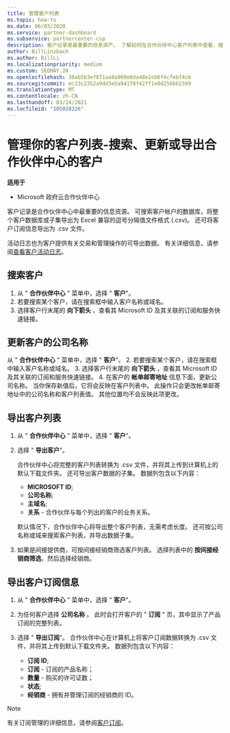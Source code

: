 ```yaml
---
title: 管理客户列表
ms.topic: how-to
ms.date: 06/03/2020
ms.service: partner-dashboard
ms.subservice: partnercenter-csp
description: 客户记录是最重要的信息资产。 了解如何在合作伙伴中心客户列表中查看、搜索、更新 & 导出信息。
author: BillLinzbach
ms.author: BillLi
ms.localizationpriority: medium
ms.custom: SEOMAY.20
ms.openlocfilehash: 38ab5b3ef871aa8a969e8da48e2cb6f4cfebf4c6
ms.sourcegitcommit: ec33c2352a9dd3e5a941f0f42ff1e8d256bb2399
ms.translationtype: MT
ms.contentlocale: zh-CN
ms.lasthandoff: 03/24/2021
ms.locfileid: "105028326"
---
```

# <a name="manage-your-customer-list---search-update-or-export-customers-in-partner-center"></a>管理你的客户列表-搜索、更新或导出合作伙伴中心的客户

**适用于**

- Microsoft 政府云合作伙伴中心

客户记录是合作伙伴中心中最重要的信息资源。 可搜索客户帐户的数据库，将整个客户数据库或子集导出为 Excel 兼容的逗号分隔值文件格式 (.csv)。 还可将客户订阅信息导出为 .csv 文件。

活动日志也为客户提供有关交易和管理操作的可导出数据。 有关详细信息，请参阅[查看客户活动日志](activity-logs.md)。

## <a name="search-for-a-customer"></a>搜索客户

1. 从 " **合作伙伴中心** " 菜单中，选择 " **客户**"。
2. 若要搜索某个客户，请在搜索框中输入客户名称或域名。
3. 选择客户行末尾的 **向下箭头** ，查看其 Microsoft ID 及其关联的订阅和服务快速链接。

## <a name="update-a-customers-company-name"></a>更新客户的公司名称

从 " **合作伙伴中心** " 菜单中，选择 " **客户**"。
2. 若要搜索某个客户，请在搜索框中输入客户名称或域名。
3. 选择客户行末尾的 **向下箭头** ，查看其 Microsoft ID 及其关联的订阅和服务快速链接。
4. 在客户的 **帐单邮寄地址** 信息下面，更新公司名称。 当你保存新值后，它将会反映在客户列表中。 此操作只会更改帐单邮寄地址中的公司名称和客户列表值。 其他位置均不会反映此项更改。

## <a name="export-your-customer-list"></a>导出客户列表

1. 从 " **合作伙伴中心** " 菜单中，选择 " **客户**"。
2. 选择 " **导出客户**"。

   合作伙伴中心将完整的客户列表转换为 .csv 文件，并将其上传到计算机上的默认下载文件夹。 还可导出客户数据的子集。 数据列包含以下内容：

   - **MICROSOFT ID**;
   - **公司名称**;
   - **主域名**;
   - **关系** - 合作伙伴与每个列出的客户的业务关系。

    默认情况下，合作伙伴中心将导出整个客户列表，无需考虑长度。 还可按公司名称或域来搜索客户列表，并导出数据子集。

3. 如果是间接提供商，可按间接经销商筛选客户列表。 选择列表中的 **按间接经销商筛选**，然后选择经销商。


## <a name="export-customer-subscription-information"></a>导出客户订阅信息

1. 从 " **合作伙伴中心** " 菜单中，选择 " **客户**"。

2. 为任何客户选择 **公司名称** 。 此时会打开客户的 " **订阅** " 页，其中显示了产品订阅的完整列表。

3. 选择 " **导出订阅**"。 合作伙伴中心在计算机上将客户订阅数据转换为 .csv 文件，并将其上传到默认下载文件夹。 数据列包含以下内容：
   - **订阅 ID**;
   - **订阅** - 订阅的产品名称；
   - **数量** - 购买的许可证数；
   - **状态**;
   - **经销商** - 拥有并管理订阅的经销商的 ID。

> [!NOTE]  
> 有关订阅管理的详细信息，请参阅[客户订阅](customer-subscriptions.md)。
